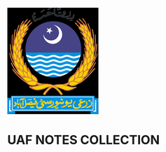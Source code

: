 ![UAF][logo]

# UAF NOTES COLLECTION
[logo]: https://github.com/M786453/UAF-RESOURCES/blob/main/logo.png
